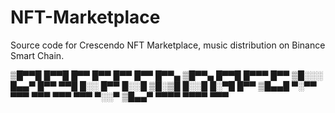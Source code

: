 # NFT-Marketplace
Source code for Crescendo NFT Marketplace, music distribution on Binance Smart Chain.


▒█▀▀█ █▀▀█ █▀▀ █▀▀ █▀▀ █▀▀ █▀▀▄ ▒█▀▀▄ █▀▀█ █▀▀▀ █▀▀ 
▒█░░░ █▄▄▀ █▀▀ ▀▀█ █░░ █▀▀ █░░█ ▒█░▒█ █░░█ █░▀█ █▀▀ 
▒█▄▄█ ▀░▀▀ ▀▀▀ ▀▀▀ ▀▀▀ ▀▀▀ ▀░░▀ ▒█▄▄▀ ▀▀▀▀ ▀▀▀▀ ▀▀▀
